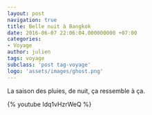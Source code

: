 ```yaml
---
layout: post
navigation: true
title: Belle nuit à Bangkok
date: 2016-06-07 22:06:04.000000000 +07:00
categories:
- Voyage
author: julien
tags: voyage
subclass: 'post tag-voyage'
logo: 'assets/images/ghost.png'
---
```


<p>La saison des pluies, de nuit, ça ressemble à ça.</p>

{% youtube Idq1vHzrWeQ %}
